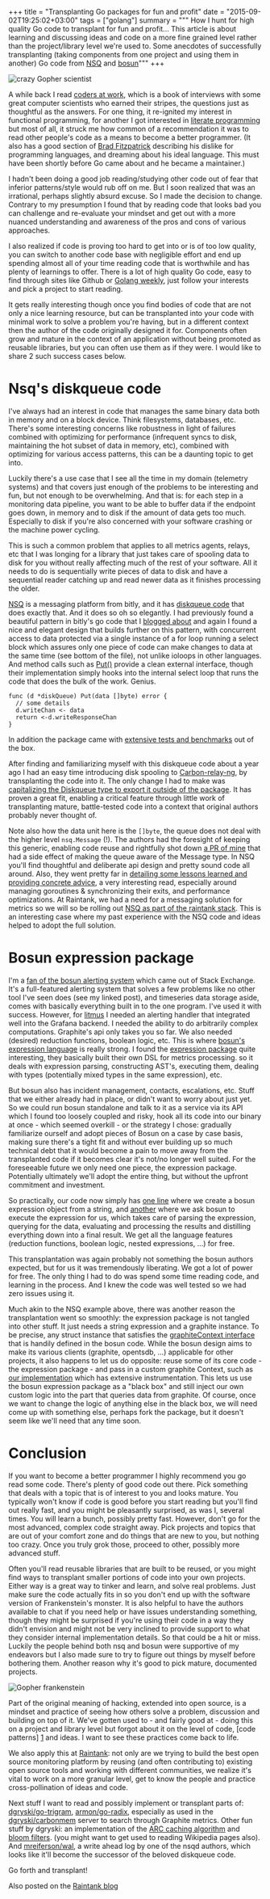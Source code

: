 +++
title = "Transplanting Go packages for fun and profit"
date = "2015-09-02T19:25:02+03:00"
tags = ["golang"]
summary = """
How I hunt for high quality Go code to transplant for fun and profit...
This article is about learning and discussing ideas and code on a more fine grained level rather than the project/library level we're used to.
Some anecdotes of successfully transplanting (taking components from one project and using them in another) Go code from [NSQ](http://nsq.io) and [bosun](http://bosun.org)"""
+++

<img src="https://blog.raintank.io/content/images/2015/09/transplant_blog.jpg" alt="crazy Gopher scientist" />

A while back I read [coders at work](http://codersatwork.com/), which is a book of interviews with some great computer scientists who earned their stripes, the questions just as thoughtful as the answers.
For one thing, it re-ignited my interest in functional programming, for another I got interested in [literate programming](https://en.wikipedia.org/wiki/Literate_programming) but most of all, it struck me how common of a recommendation it was to read other people's code as a means to become a better programmer.
(It also has a good section of [Brad Fitzpatrick](http://bradfitz.com) describing his dislike for programming languages, and dreaming about his ideal language. This must have been shortly before Go came about and he became a maintainer.)

I hadn't been doing a good job reading/studying other code out of fear that inferior patterns/style would rub off on me.  But I soon realized that was an irrational, perhaps slightly absurd excuse. So I made the decision to change. Contrary to my presumption I found that by reading code that looks bad you can challenge and re-evaluate your mindset and get out with a more nuanced understanding and awareness of the pros and cons of various approaches.

I also realized if code is proving too hard to get into or is of too low quality, you can switch to another code base with negligible effort and end up spending almost all of your time reading code that is worthwhile and has plenty of learnings to offer.  There is a lot of high quality Go code, easy to find through sites like Github or [Golang weekly](http://golangweekly.com/), just follow your interests and pick a project to start reading.

It gets really interesting though once you find bodies of code that are not only a nice learning resource, but can be transplanted into your code with minimal work to solve a problem you're having, but in a different context then the author of the code originally designed it for.  Components often grow and mature in the context of an application without being promoted as reusable libraries, but you can often use them as if they were.  I would like to share 2 such success cases below.

# Nsq's diskqueue code
I've always had an interest in code that manages the same binary data both in memory and on a block device.  Think filesystems, databases, etc.  There's some interesting concerns like robustness in light of failures combined with optimizing for performance (infrequent syncs to disk, maintaining the hot subset of data in memory, etc), combined with optimizing for various access patterns, this can be a daunting topic to get into.

Luckily there's a use case that I see all the time in my domain (telemetry systems) and that covers just enough of the problems to be interesting and fun, but not enough to be overwhelming.  And that is: for each step in a monitoring data pipeline, you want to be able to buffer data if the endpoint goes down, in memory and to disk if the amount of data gets too much. Especially to disk if you're also concerned with your software crashing or the machine power cycling.

This is such a common problem that applies to all metrics agents, relays, etc that I was longing for a library that just takes care of spooling data to disk for you without really affecting much of the rest of your software.  All it needs to do is sequentially write pieces of data to disk and have a sequential reader catching up and read newer data as it finishes processing the older.

[NSQ](http://nsq.io/) is a messaging platform from bitly, and it has [diskqueue code](https://github.com/bitly/nsq/blob/master/nsqd/diskqueue.go) that does exactly that. And it does so oh so elegantly.
I had previously found a beautiful pattern in bitly's go code that I [blogged about](http://dieter.plaetinck.be/post/beautiful_go_patterns_for_concurrent_access_to_shared_resources_and_coordinating_responses/) and again I found a nice and elegant design that builds further on this pattern, with concurrent access to data protected via a single instance of a for loop running a select block which assures only one piece of code can make changes to data at the same time (see bottom of the file), not unlike ioloops in other languages.  And method calls such as [Put()](https://github.com/bitly/nsq/blob/fe4198b648499375651b7fece0b8489ea07d029f/nsqd/diskqueue.go#L120-L130) provide a clean external interface, though their implementation simply hooks into the internal select loop that runs the code that does the bulk of the work.  Genius.
```
func (d *diskQueue) Put(data []byte) error {
  // some details
  d.writeChan <- data
  return <-d.writeResponseChan
}
```
In addition the package came with [extensive tests and benchmarks](https://github.com/bitly/nsq/blob/master/nsqd/diskqueue_test.go) out of the box.

After finding and familiarizing myself with this diskqueue code about a year ago I had an easy time introducing disk spooling to [Carbon-relay-ng](https://github.com/graphite-ng/carbon-relay-ng), by transplanting the code into it. The only change I had to make was [capitalizing the Diskqueue type to export it outside of the package](https://github.com/graphite-ng/carbon-relay-ng/commit/4d6ebb37451ce6e05b606ea4ba6221611d367f71).  It has proven a great fit, enabling a critical feature through little work of transplanting mature, battle-tested code into a context that original authors probably never thought of.

Note also how the data unit here is the `[]byte`, the queue does not deal with the higher level `nsq.Message` (!).  The authors had the foresight of keeping this generic, enabling code reuse and rightfully shot down [a PR of mine](https://github.com/bitly/nsq/pull/626) that had a side effect of making the queue aware of the Message type.   In NSQ you'll find thoughtful and deliberate api design and pretty sound code all around. Also, they went pretty far in [detailing some lessons learned and providing concrete advice](http://nsq.io/overview/internals.html), a very interesting read, especially around managing goroutines & synchronizing their exits, and performance optimizations.  At Raintank, we had a need for a messaging solution for metrics so we will so be rolling out [NSQ as part of the raintank stack](https://github.com/raintank/raintank-metric/issues/11).  This is an interesting case where my past experience with the NSQ code and ideas helped to adopt the full solution.

# Bosun expression package #
I'm a [fan of the bosun alerting system](http://dieter.plaetinck.be/post/practical-fault-detection-alerting-dont-need-to-be-data-scientist/) which came out of Stack Exchange.  It's a full-featured alerting system that solves a few problems like no other tool I've seen does (see my linked post), and timeseries data storage aside, comes with basically everything built in to the one program.  I've used it with success. However, for [litmus](http://www.raintank.io/litmus/) I needed an alerting handler that integrated well into the Grafana backend.   I needed the ability to do arbitrarily complex computations. Graphite's api only takes you so far. We also needed (desired) reduction functions, boolean logic, etc.  This is where [bosun's expression language](http://bosun.org/expressions.html) is really strong.  I found the [expression package](https://github.com/bosun-monitor/bosun/tree/master/cmd/bosun/expr) quite interesting, they basically built their own DSL for metrics processing.  so it deals with expression parsing, constructing AST's, executing them, dealing with types (potentially mixed types in the same expression), etc.

But bosun also has incident management, contacts, escalations, etc.  Stuff that we either already had in place, or didn't want to worry about just yet.  So we could run bosun standalone and talk to it as a service via its API which I found too loosely coupled and risky, hook all its code into our binary at once - which seemed overkill - or the strategy I chose: gradually familiarize ourself and adopt pieces of Bosun on a case by case basis, making sure there's a tight fit and without ever building up so much technical debt that it would become a pain to move away from the transplanted code if it becomes clear it's not/no longer well suited. For the foreseeable future we only need one piece, the expression package. Potentially ultimately we'll adopt the entire thing, but without the upfront commitment and investment.

So practically, our code now simply has [one line](https://github.com/raintank/grafana/blob/9cfa14a2a6ea079b9dd5bc0164aced942190a33a/pkg/alerting/eval.go#L47) where we create a bosun expression object from a string, and [another](https://github.com/raintank/grafana/blob/9cfa14a2a6ea079b9dd5bc0164aced942190a33a/pkg/alerting/eval.go#L77) where we ask bosun to execute the expression for us, which takes care of parsing the expression, querying for the data, evaluating and processing the results and distilling everything down into a final result.  We get all the language features (reduction functions, boolean logic, nested expressions, ...) for free.

This transplantation was again probably not something the bosun authors expected, but for us it was tremendously liberating.  We got a lot of power for free.  The only thing I had to do was spend some time reading code, and learning in the process.  And I knew the code was well tested so we had zero issues using it.


Much akin to the NSQ example above, there was another reason the transplantation went so smoothly: the expression package is not tangled into other stuff.  It just needs  a string expression and a graphite instance.  To be precise, any struct instance that satisfies the [graphiteContext interface](https://github.com/bosun-monitor/bosun/blob/master/graphite/graphite.go#L124) that is handily defined in the bosun code. While the bosun design aims to make its various clients (graphite, opentsdb, ...) applicable for other projects, it also happens to let us do opposite: reuse some of its core code - the expression package - and pass in a custom graphite Context, such as [our implementation](https://github.com/raintank/grafana/blob/12d42c9715bbbd62063df37e37e89bfc77f64626/pkg/graphite/graphite.go#L113-L129) which has extensive instrumentation. This lets us use the bosun expression package as a "black box" and still inject our own custom logic into the part that queries data from graphite.  Of course, once we want to change the logic of anything else in the black box, we will need come up with something else, perhaps fork the package, but it doesn't seem like we'll need that any time soon.



# Conclusion
If you want to become a better programmer I highly recommend you go read some code.  There's plenty of good code out there.  Pick something that deals with a topic that is of interest to you and looks mature.  You typically won't know if code is good before you start reading but you'll find out really fast, and you might be pleasantly surprised, as was I, several times.  You will learn a bunch, possibly pretty fast.  However, don't go for the most advanced, complex code straight away.  Pick projects and topics that are out of your comfort zone and do things that are new to you, but nothing too crazy.  Once you truly grok those, proceed to other, possibly more advanced stuff.

Often you'll read reusable libraries that are built to be reused, or you might find ways to transplant smaller portions of code into your own projects.  Either way is a great way to tinker and learn, and solve real problems.  Just make sure the code actually fits in so you don't end up with the software version of Frankenstein's monster.  It is also helpful to have the authors available to chat if you need help or have issues understanding something, though they might be surprised if you're using their code in a way they didn't envision and might not be very inclined to provide support to what they consider internal implementation details.  So that could be a hit or miss.  Luckily the people behind both nsq and bosun were supportive of my endeavors but I also made sure to try to figure out things by myself before bothering them.  Another reason why it's good to pick mature, documented projects.

<img src="https://blog.raintank.io/content/images/2015/09/gopher_frank_monst-1.jpg" alt="Gopher frankenstein" />

Part of the original meaning of hacking, extended into open source, is a mindset and practice of seeing how others solve a problem, discussion and building on top of it.  We've gotten used to - and fairly good at - doing this on a project and library level but forgot about it on the level of code, [code patterns] [1] and ideas.  I want to see these practices come back to life.

[1]: nil "We do share and discuss code patterns but typically via blog posts which use contrived/theoretical examples.  Not in their natural setting of the real code where they are used."

We also apply this at [Raintank](http://raintank.io): not only are we trying to build the best open source monitoring platform by reusing (and often contributing to) existing open source tools and working with different communities, we realize it's vital to work on a more granular level, get to know the people and practice cross-pollination of ideas and code.


Next stuff I want to read and possibly implement or transplant parts of: [dgryski/go-trigram](https://github.com/dgryski/go-trigram), [armon/go-radix](github.com/armon/go-radix), especially as used in the [dgryski/carbonmem](https://github.com/dgryski/carbonmem) server to search through Graphite metrics.  Other fun stuff by dgryski: an implementation of the [ARC caching algorithm](https://github.com/dgryski/go-arc/) and [bloom filters](https://github.com/dgryski/go-bloomf). (you might want to get used to reading Wikipedia pages also). And [mreiferson/wal](https://github.com/mreiferson/wal), a write ahead log by one of the nsqd authors, which looks like it'll become the successor of the beloved diskqueue code.

Go forth and transplant!

Also posted on the [Raintank blog](https://blog.raintank.io/transplanting-go-packages-for-fun-and-profit/)

